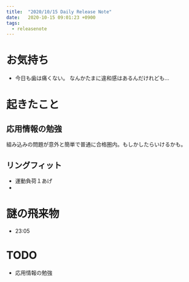 ```yaml
---
title:  "2020/10/15 Daily Release Note"
date:   2020-10-15 09:01:23 +0900
tags:
  - releasenote
---
```


# お気持ち

* 今日も歯は痛くない。 なんかたまに違和感はあるんだけれども…

# 起きたこと

## 応用情報の勉強

組み込みの問題が意外と簡単で普通に合格圏内。もしかしたらいけるかも。

## リングフィット

* 運動負荷１あげ
* 

# 謎の飛来物

* 23:05

# TODO 

* 応用情報の勉強
